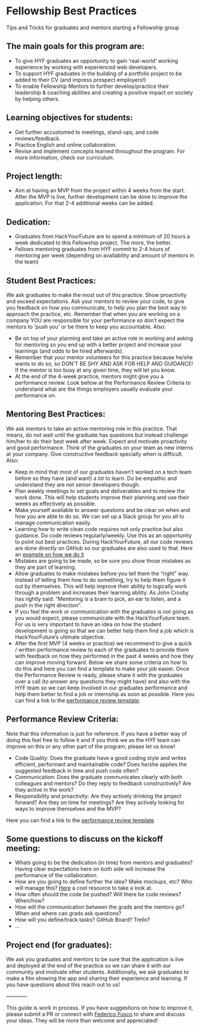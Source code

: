 # Fellowship Best Practices
Tips and Tricks for graduates and mentors starting a Fellowship group

## The main goals for this program are:
- To give HYF graduates an opportunity to gain ‘real-world’ working experience by working with experienced web developers.
- To support HYF graduates in the building of a portfolio project to be added to their CV (and impress prospect employers!)
- To enable Fellowship Mentors to further develop/practice their leadership & coaching abilities and creating a positive impact on society by helping others.

## Learning objectives for students:
- Get further accustomed to meetings, stand-ups, and code reviews/feedback.
- Practice English and online collaboration.
- Revise and implement concepts learned throughout the program. For more information, check our curriculum.

## Project length:
- Aim at having an MVP from the project within 4 weeks from the start. After the MVP is live, further development can be done to improve the application. For that 2-4 additional weeks can be added.

## Dedication:
- Graduates from HackYourFuture are to spend a minimum of 20 hours a week dedicated to this Fellowship project. The more, the better. 
- Fellows mentoring graduates from HYF commit to 2-4 hours of mentoring per week (depending on availability and amount of mentors in the team)

## Student Best Practices:
We ask graduates to make the most out of this practice. Show proactivity and exceed expectations. Ask your mentors to review your code, to give you feedback on how you communicate, to help you plan the best way to approach the practice, etc. Remember that when you are working on a company YOU are responsible for your performance so don’t expect the mentors to ‘push you’ or be there to keep you accountable.  Also:

- Be on top of your planning and take an active role in working and asking for mentoring so you end up with a better project and increase your learnings (and odds to be hired afterwards). 
- Remember that your mentor volunteers for this practice because he/she wants to do so, so DON'T BE SHY AND ASK FOR HELP AND GUIDANCE! If the mentor is too busy at any given time, they will let you know.
- At the end of the 4-week practice, mentors might give you a performance review. Look bellow at the Performance Review Criteria to understand what are the things employers usually evaluate your performance on.


## Mentoring Best Practices:
We ask mentors to take an active mentoring role in this practice. That means, do not wait until the graduate has questions but instead challenge him/her to do their best week after week. Expect and motivate proactivity and good performance. Think of the graduates on your team as new interns at your company. Give constructive feedback specially when is difficult. Also:

- Keep in mind  that most of our graduates haven’t worked on a tech team before so they have (and want) a lot to learn. Do be empathic and understand they are not senior developers though.
- Plan weekly meetings to set goals and deliverables and to review the work done. This will help students improve their planning and use their weeks as effectively as possible.
- Make yourself available to answer questions and be clear on when and how you are able to do so. We can set up a Slack group for you all to manage communication easily.
- Learning how to write clean code requires not only practice but also guidance. Do code reviews regularly/weekly. Use this as an opportunity to point out best practices. During HackYourFuture, all our code reviews are done directly on GitHub so our graduates are also used to that. Here an [example on how we do it](https://github.com/HackYourFuture/post-grad-ed/blob/master/how-to-code-review.md)
- Mistakes are going to be made, so be sure you show those mistakes as they are part of learning. 
- Allow graduates to make mistakes before you tell them the “right” way. Instead of telling them how to do something, try to help them figure it out by themselves. This will help improve their ability to logically work through a problem and increases their learning ability. As John Crosby has rightly said: “Mentoring is a brain to pick, an ear to listen, and a push in the right direction”.
- If you feel the work or communication with the graduates is not going as you would expect, please communicate with the HackYourFuture team. For us is very important to have an idea on how the student development is going so that we can better help them find a job which is HackYourFuture’s ultimate objective.
- After the first MVP (4 weeks or practice) we recommend to give a quick / written performance review to each of the graduates to provide them with feedback on how they performed in the past 4 weeks and how they can improve moving forward. Below we share some criteria on how to do this and here you can find a template to make your job easier. Once the Performance Review is ready, please share it with the graduates over a call (to answer any questions they might have) and also with the HYF team so we can keep involved in our graduates performance and help them better to find a job or internship as soon as possible. Here you can find a link to the [performance review template](https://docs.google.com/document/d/11X69WKezQn7X3TYW14RoV6RDiJM-G0HEhX7jT5ddDVo/copy).


## Performance Review Criteria:
Note that this information is just for reference. If you have a better way of doing this feel free to follow it and if you think we as the HYF team can improve on this or any other part of the program, please let us know!

- Code Quality: Does the graduate have a good coding style and writes efficient, performant and maintainable code? Does he/she applies the suggested feedback in time and push code often?
- Communication: Does the graduate communicates clearly with both colleagues and mentors? Do they reply to feedback constructively? Are they active in the work?
- Responsibility and proactivity: Are they actively drinking the project forward? Are they on time for meetings? Are they actively looking for ways to improve themselves and the MVP?

Here you can find a link to the [performance review template](https://docs.google.com/document/d/11X69WKezQn7X3TYW14RoV6RDiJM-G0HEhX7jT5ddDVo/copy)

## Some questions to discuss on the kickoff meeting:
- Whats going to be the dedication (in time) from mentors and graduates? Having clear expectations here on both side will increase the performance of the collaboration.
- How are you going to define further the idea? Make mockups, etc? Who will manage this? [Here](https://selftaughtcoders.com/creation-of-a-web-application/) a cool resource to take a look at.
- How often should the code be pushed? Will there be code reviews? When/how?
- How will the communication between the grads and the mentors go? When and where can grads ask questions? 
- How will you define/track tasks? GitHub Board? Trello?
- …

## Project end (for graduates):
We ask you graduates and mentors to be sure that the application is live and deployed at the end of the practice so we can share it with our community and motivate other students. Additionally, we ask graduates to make a film showing the app and sharing their experience and learning. If you have questions about this reach out to us!

————

This guide is work in process. If you have suggestions on how to improve it, please submit a PR or connect with [Federico Fusco](mailto:federico@hackyourfuture.net) to share and discuss your ideas. They will be more than welcome and appreciated! 
